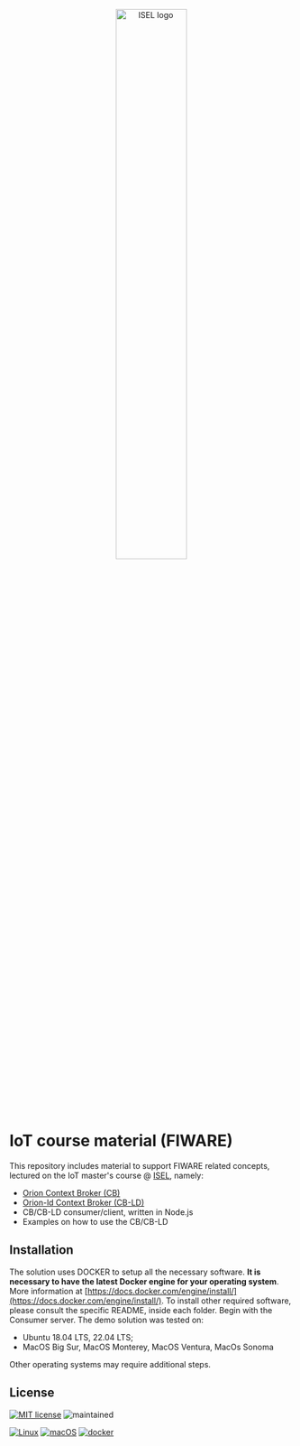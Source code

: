 <p align="center">
    <a href="https://www.isel.pt/en" target="_blank">
        <img width="50%" src="https://www.isel.pt/sites/default/files/SCI/Identidade/logo_ISEL_simplificado_cor.png" alt="ISEL logo">
    </a>
</p>

# IoT course material (FIWARE)

This repository includes material to support FIWARE related concepts, lectured on the IoT master's course @ [ISEL](http://www.isel.pt), namely:
* [Orion Context Broker (CB)](https://fiware-orion.readthedocs.io/en/master/)
* [Orion-ld Context Broker (CB-LD)](https://github.com/FIWARE/context.Orion-LD/blob/develop/doc/manuals-ld/entities-and-attributes.md)	
* CB/CB-LD consumer/client, written in Node.js
* Examples on how to use the CB/CB-LD

## Installation

The solution uses DOCKER to setup all the necessary software. **It is necessary to have the latest Docker engine for your operating system**. More information at [https://docs.docker.com/engine/install/](https://docs.docker.com/engine/install/).
To install other required software, please consult the specific README, inside each folder. Begin with the Consumer server.
The demo solution was tested on:
- Ubuntu 18.04 LTS, 22.04 LTS; 
- MacOS Big Sur, MacOS Monterey, MacOS Ventura, MacOs Sonoma

Other operating systems may require additional steps.

## License
[![MIT license](https://img.shields.io/badge/License-MIT-blue.svg)](https://choosealicense.com/licenses/mit/)
![maintained](https://img.shields.io/badge/Maintained%3F-yes-green.svg)

[![Linux](https://img.shields.io/badge/Ubuntu-E95420?style=for-the-badge&logo=ubuntu&logoColor=white)](https://img.shields.io/badge/Ubuntu-E95420?style=for-the-badge&logo=ubuntu&logoColor=white)
[![macOS](https://img.shields.io/badge/mac%20os-000000?style=for-the-badge&logo=apple&logoColor=white)](https://img.shields.io/badge/mac%20os-000000?style=for-the-badge&logo=apple&logoColor=white)
[![docker](https://img.shields.io/badge/Docker-2CA5E0?style=for-the-badge&logo=docker&logoColor=white)](https://img.shields.io/badge/Docker-2CA5E0?style=for-the-badge&logo=docker&logoColor=white)
